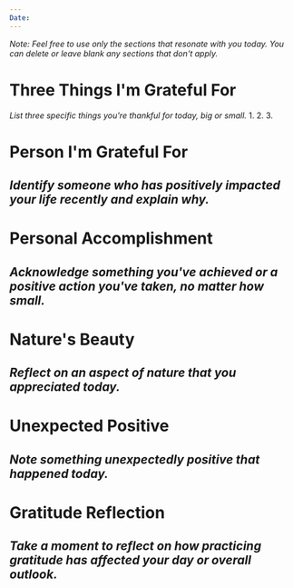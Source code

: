 ```yaml
---
Date:
---
```


_Note: Feel free to use only the sections that resonate with you today. You can delete or leave blank any sections that don't apply._

# Three Things I'm Grateful For
_List three specific things you're thankful for today, big or small._
1.
2.
3.

# Person I'm Grateful For
 _Identify someone who has positively impacted your life recently and explain why._
- 

# Personal Accomplishment
_Acknowledge something you've achieved or a positive action you've taken, no matter how small._
- 

# Nature's Beauty
_Reflect on an aspect of nature that you appreciated today._
- 

# Unexpected Positive
 _Note something unexpectedly positive that happened today._
- 

# Gratitude Reflection
_Take a moment to reflect on how practicing gratitude has affected your day or overall outlook._
- 

